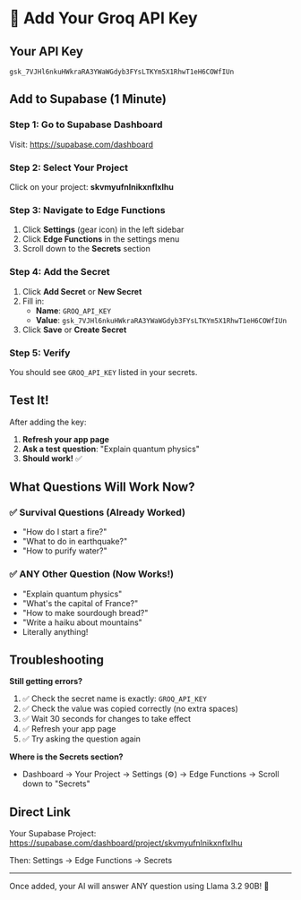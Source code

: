 # 🔑 Add Your Groq API Key

## Your API Key
```
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
```

## Add to Supabase (1 Minute)

### Step 1: Go to Supabase Dashboard
Visit: https://supabase.com/dashboard

### Step 2: Select Your Project
Click on your project: **skvmyufnlnikxnflxlhu**

### Step 3: Navigate to Edge Functions
1. Click **Settings** (gear icon) in the left sidebar
2. Click **Edge Functions** in the settings menu
3. Scroll down to the **Secrets** section

### Step 4: Add the Secret
1. Click **Add Secret** or **New Secret**
2. Fill in:
   - **Name**: `GROQ_API_KEY`
   - **Value**: `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`
3. Click **Save** or **Create Secret**

### Step 5: Verify
You should see `GROQ_API_KEY` listed in your secrets.

## Test It!

After adding the key:

1. **Refresh your app page**
2. **Ask a test question**: "Explain quantum physics"
3. **Should work!** ✅

## What Questions Will Work Now?

### ✅ Survival Questions (Already Worked)
- "How do I start a fire?"
- "What to do in earthquake?"
- "How to purify water?"

### ✅ ANY Other Question (Now Works!)
- "Explain quantum physics"
- "What's the capital of France?"
- "How to make sourdough bread?"
- "Write a haiku about mountains"
- Literally anything!

## Troubleshooting

**Still getting errors?**

1. ✅ Check the secret name is exactly: `GROQ_API_KEY`
2. ✅ Check the value was copied correctly (no extra spaces)
3. ✅ Wait 30 seconds for changes to take effect
4. ✅ Refresh your app page
5. ✅ Try asking the question again

**Where is the Secrets section?**
- Dashboard → Your Project → Settings (⚙️) → Edge Functions → Scroll down to "Secrets"

## Direct Link

Your Supabase Project: https://supabase.com/dashboard/project/skvmyufnlnikxnflxlhu

Then: Settings → Edge Functions → Secrets

---

Once added, your AI will answer ANY question using Llama 3.2 90B! 🚀
